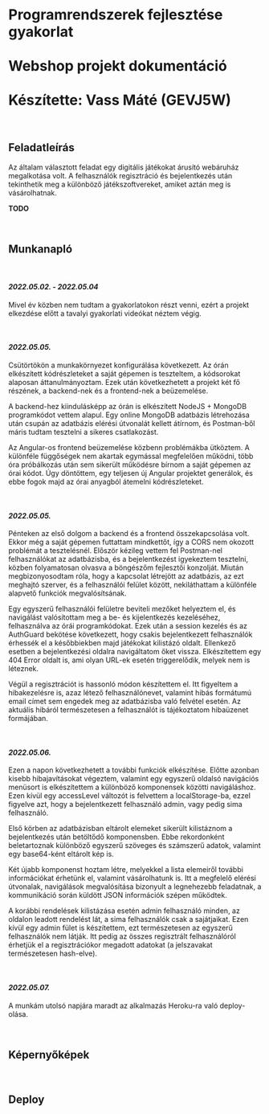 # Programrendszerek fejlesztése gyakorlat <br><br> Webshop projekt dokumentáció <br><br> Készítette: Vass Máté (GEVJ5W)

<br>

## Feladatleírás
Az általam választott feladat egy digitális játékokat árusító webáruház megalkotása volt. A felhasználók regisztráció és bejelentkezés után tekinthetik meg a különböző játékszoftvereket, amiket aztán meg is vásárolhatnak.

**TODO**

<br>

## Munkanapló

<br>

#### *2022.05.02. - 2022.05.04*
Mivel év közben nem tudtam a gyakorlatokon részt venni, ezért a projekt elkezdése előtt a tavalyi gyakorlati videókat néztem végig.

<br>

#### *2022.05.05.*
Csütörtökön a munkakörnyezet konfigurálása következett. Az órán elkészített kódrészleteket a saját gépemen is teszteltem, a kódsorokat alaposan áttanulmányoztam. Ezek után következhetett a projekt két fő részének, a backend-nek és a frontend-nek a beüzemelése.

A backend-hez kiindulásképp az órán is elkészített NodeJS + MongoDB programkódot vettem alapul. Egy online MongoDB adatbázis létrehozása után csupán az adatbázis elérési útvonalát kellett átírnom, és Postman-ből máris tudtam tesztelni a sikeres csatlakozást.

Az Angular-os frontend beüzemelése közbenn problémákba ütköztem. A különféle függőségek nem akartak egymással megfelelően működni, több óra próbálkozás után sem sikerült működésre bírnom a saját gépemen az órai kódot. Úgy döntöttem, egy teljesen új Angular projektet generálok, és ebbe fogok majd az órai anyagból átemelni kódrészleteket.

<br>

#### *2022.05.05.*
Pénteken az első dolgom a backend és a frontend összekapcsolása volt. Ekkor még a saját gépemen futtattam mindkettőt, így a CORS nem okozott problémát a tesztelésnél. Először kézileg vettem fel Postman-nel felhasználókat az adatbázisba, és a bejelentkezést igyekeztem tesztelni, közben folyamatosan olvasva a böngészőm fejlesztői konzolját. Miután megbizonyosodtam róla, hogy a kapcsolat létrejött az adatbázis, az ezt meghajtó szerver, és a felhasználói felület között, nekiláthattam a különféle alapvető funkciók megvalósítsának.

Egy egyszerű felhasználói felületre beviteli mezőket helyeztem el, és navigálást valósítottam meg a be- és kijelentkezés kezeléséhez, felhasználva az órái programkódokat. Ezek után a session kezelés és az AuthGuard bekötése következett, hogy csakis bejelentkezett felhasználók érhessék el a későbbiekben majd játékokat kilistázó oldalt. Ellenkező esetben a bejelentkezési oldalra navigáltatom őket vissza. Elkészítettem egy 404 Error oldalt is, ami olyan URL-ek esetén triggerelődik, melyek nem is léteznek.

Végül a regisztrációt is hassonló módon készítettem el. Itt figyeltem a hibakezelésre is, azaz létező felhasználónevet, valamint hibás formátumú email címet sem engedek meg az adatbázisba való felvétel esetén. Az aktuális hibáról természetesen a felhasználót is tájékoztatom hibaüzenet formájában.

<br>

#### *2022.05.06.*
Ezen a napon következhetett a további funkciók elkészítése. Előtte azonban kisebb hibajavításokat végeztem, valamint egy egyszerű oldalsó navigációs menüsort is elkészítettem a különböző komponensek közötti navigáláshoz. Ezen kívül egy accessLevel változót is felvettem a localStorage-ba, ezzel figyelve azt, hogy a bejelentkezett felhasználó admin, vagy pedig sima felhasználó.

Első körben az adatbázisban eltárolt elemeket sikerült kilistáznom a bejelentkezés után betöltődő komponensben. Ebbe rekordonként beletartoznak különböző egyszerű szöveges és számszerű adatok, valamint egy base64-ként eltárolt kép is.

Két újabb komponenst hoztam létre, melyekkel a lista elemeiről további információkat érhetünk el, valamint vásárolhatunk is. Itt a megfelelő elérési útvonalak, navigálások megvalósítása bizonyult a legnehezebb feladatnak, a kommunikáció során küldött JSON információk szépen működtek.

A korábbi rendelések kilistázása esetén admin felhasználó minden, az oldalon leadott rendelést lát, a sima felhasználók csak a sajátjaikat. Ezen kívül egy admin fület is készítettem, ezt természetesen az egyszerű felhasználók nem látják. Itt pedig az összes regisztrált felhasználóról érhetjük el a regisztrációkor megadott adatokat (a jelszavakat természetesen hash-elve).

<br>

#### *2022.05.07.*
A munkám utolsó napjára maradt az alkalmazás Heroku-ra való deploy-olása.

<br>

## Képernyőképek


<br>

## Deploy
